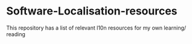 # Software-Localisation-resources
This repository has a list of relevant l10n resources for my own learning/ reading
